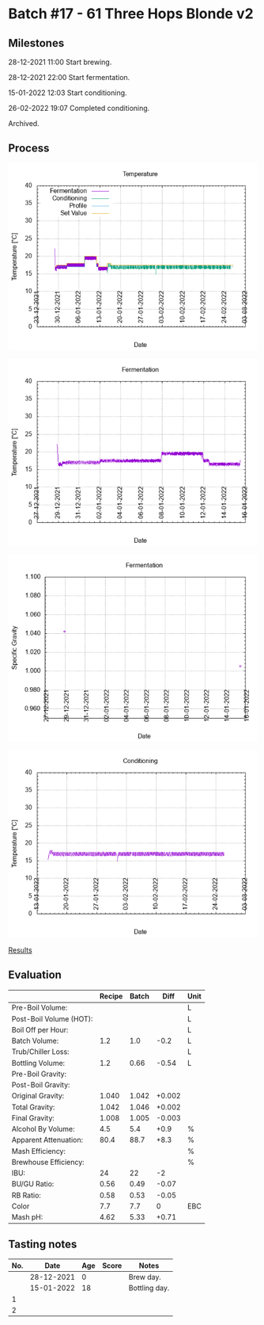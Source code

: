 # Batch #17 - 61 Three Hops Blonde v2

## Milestones

28-12-2021 11:00 Start brewing.

28-12-2021 22:00 Start fermentation.

15-01-2022 12:03 Start conditioning.

26-02-2022 19:07 Completed conditioning.

Archived.

## Process

![temperature](temperature.png)

![fermentation](fermentation.png)

![specific gravity](gravity.png)

![conditioning](conditioning.png)

[Results](./Batch_17_61_Three_Hops_Blonde_v2_results.pdf)

## Evaluation

|                         | Recipe | Batch | Diff   | Unit |
|-------------------------|--------|-------|--------|------|
| Pre-Boil Volume:        |        |       |        | L    |
| Post-Boil Volume (HOT): |        |       |        | L    |
| Boil Off per Hour:      |        |       |        | L    |
| Batch Volume:           | 1.2    | 1.0   | -0.2   | L    |
| Trub/Chiller Loss:      |        |       |        | L    |
| Bottling Volume:        | 1.2    | 0.66  | -0.54  | L    |
| Pre-Boil Gravity:       |        |       |        |      |
| Post-Boil Gravity:      |        |       |        |      |
| Original Gravity:       | 1.040  | 1.042 | +0.002 |      |
| Total Gravity:          | 1.042  | 1.046 | +0.002 |      |
| Final Gravity:          | 1.008  | 1.005 | -0.003 |      |
| Alcohol By Volume:      | 4.5    | 5.4   | +0.9   | %    |
| Apparent Attenuation:   | 80.4   | 88.7  | +8.3   | %    |
| Mash Efficiency:        |        |       |        | %    |
| Brewhouse Efficiency:   |        |       |        | %    |
| IBU:                    | 24     | 22    | -2     |      |
| BU/GU Ratio:            | 0.56   | 0.49  | -0.07  |      |
| RB Ratio:               | 0.58   | 0.53  | -0.05  |      |
| Color                   | 7.7    | 7.7   |  0     | EBC  |
| Mash pH:                | 4.62   | 5.33  | +0.71  |      |

## Tasting notes

| No. | Date       | Age | Score | Notes |
|-----|------------|-----|-------|-------|
|     | 28-12-2021 |   0 |       | Brew day. |
|     | 15-01-2022 |  18 |       | Bottling day. |
|   1 |            |     |       |  |
|   2 |            |     |       |  |
